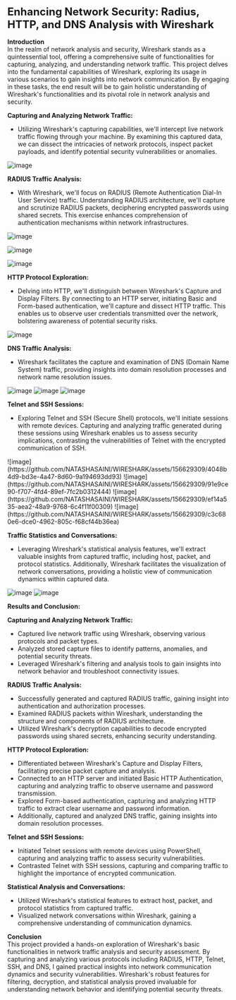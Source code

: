 
<h1 style="font-size: 24px;">Enhancing Network Security: Radius, HTTP, and DNS Analysis with Wireshark</h1>

<b>Introduction</b><br>
In the realm of network analysis and security, Wireshark stands as a quintessential tool, offering a comprehensive suite of functionalities for capturing, analyzing, and understanding network traffic. This project delves into the fundamental capabilities of Wireshark, exploring its usage in various scenarios to gain insights into network communication. By engaging in these tasks, the end result will be to gain holistic understanding of Wireshark's functionalities and its pivotal role in network analysis and security. 

<b>Capturing and Analyzing Network Traffic:</b><br>
<ul>
  <li>Utilizing Wireshark's capturing capabilities, we'll intercept live network traffic flowing through your machine. By examining this captured data, we can dissect the intricacies of network protocols, inspect packet payloads, and identify potential security vulnerabilities or anomalies.</li>
</ul>

![image](https://github.com/NATASHASAINI/WIRESHARK/assets/156629309/1f191821-9770-46db-b55d-c6ab046c6de7)

<b>RADIUS Traffic Analysis:</b><br>
<ul>
  <li>With Wireshark, we'll focus on RADIUS (Remote Authentication Dial-In User Service) traffic. Understanding RADIUS architecture, we'll capture and scrutinize RADIUS packets, deciphering encrypted passwords using shared secrets. This exercise enhances comprehension of authentication mechanisms within network infrastructures.</li>
</ul>

![image](https://github.com/NATASHASAINI/WIRESHARK/assets/156629309/993f068b-e308-4514-9ef9-c72210ad5adc)


![image](https://github.com/NATASHASAINI/WIRESHARK/assets/156629309/f7763caf-0fb3-43a7-8eee-4722fe777243)

![image](https://github.com/NATASHASAINI/WIRESHARK/assets/156629309/35b310c6-55ba-4cea-b81f-6bcf029f7e1c)


<b>HTTP Protocol Exploration:</b><br>
<ul>
  <li>Delving into HTTP, we'll distinguish between Wireshark's Capture and Display Filters. By connecting to an HTTP server, initiating Basic and Form-based authentication, we'll capture and dissect HTTP traffic. This enables us to observe user credentials transmitted over the network, bolstering awareness of potential security risks.</li>
</ul>

![image](https://github.com/NATASHASAINI/WIRESHARK/assets/156629309/006f2802-a7ef-4518-88a3-8c3bb81cdd96)


<b>DNS Traffic Analysis:</b><br>
<ul>
  <li>Wireshark facilitates the capture and examination of DNS (Domain Name System) traffic, providing insights into domain resolution processes and network name resolution issues.</li>
</ul>

![image](https://github.com/NATASHASAINI/WIRESHARK/assets/156629309/a76ae211-5ce9-4138-92b0-e96d02118422)
![image](https://github.com/NATASHASAINI/WIRESHARK/assets/156629309/39b693c8-2fc2-4fe5-a8da-602fb587c72c)
![image](https://github.com/NATASHASAINI/WIRESHARK/assets/156629309/6d4e98a7-1727-45bc-8780-e319d718dd28)


<b>Telnet and SSH Sessions:</b><br>
<ul>
  <li>Exploring Telnet and SSH (Secure Shell) protocols, we'll initiate sessions with remote devices. Capturing and analyzing traffic generated during these sessions using Wireshark enables us to assess security implications, contrasting the vulnerabilities of Telnet with the encrypted communication of SSH.</li>
</ul>
![image](https://github.com/NATASHASAINI/WIRESHARK/assets/156629309/4048b4d9-bd3e-4a47-8d60-9a194693dd93)
![image](https://github.com/NATASHASAINI/WIRESHARK/assets/156629309/91e9ce90-f707-4fd4-89ef-7fc2b0312444)
![image](https://github.com/NATASHASAINI/WIRESHARK/assets/156629309/ef14a535-aea2-48a9-9768-6c4f11f00309)
![image](https://github.com/NATASHASAINI/WIRESHARK/assets/156629309/c3c680e6-dce0-4962-805c-f68cf44b36ea)

<b>Traffic Statistics and Conversations:</b><br>
<ul>
  <li>Leveraging Wireshark's statistical analysis features, we'll extract valuable insights from captured traffic, including host, packet, and protocol statistics. Additionally, Wireshark facilitates the visualization of network conversations, providing a holistic view of communication dynamics within captured data.</li>
</ul>

![image](https://github.com/NATASHASAINI/WIRESHARK/assets/156629309/73d25821-66cf-40b7-9f85-a92a4b75ee10)
![image](https://github.com/NATASHASAINI/WIRESHARK/assets/156629309/9f8430c5-b5bd-4d0d-b817-9b2540d0639c)


<b>Results and Conclusion:</b><br>

<b>Capturing and Analyzing Network Traffic:</b><br>
<ul>
  <li>Captured live network traffic using Wireshark, observing various protocols and packet types.</li>
  <li>Analyzed stored capture files to identify patterns, anomalies, and potential security threats.</li>
  <li>Leveraged Wireshark's filtering and analysis tools to gain insights into network behavior and troubleshoot connectivity issues.</li>
</ul>

<b>RADIUS Traffic Analysis:</b><br>
<ul>
  <li>Successfully generated and captured RADIUS traffic, gaining insight into authentication and authorization processes.</li>
  <li>Examined RADIUS packets within Wireshark, understanding the structure and components of RADIUS architecture.</li>
  <li>Utilized Wireshark's decryption capabilities to decode encrypted passwords using shared secrets, enhancing security understanding.</li>
</ul>

<b>HTTP Protocol Exploration:</b><br>
<ul>
  <li>Differentiated between Wireshark's Capture and Display Filters, facilitating precise packet capture and analysis.</li>
  <li>Connected to an HTTP server and initiated Basic HTTP Authentication, capturing and analyzing traffic to observe username and password transmission.</li>
  <li>Explored Form-based authentication, capturing and analyzing HTTP traffic to extract clear username and password information.</li>
  <li>Additionally, captured and analyzed DNS traffic, gaining insights into domain resolution processes.</li>
</ul>

<b>Telnet and SSH Sessions:</b><br>
<ul>
  <li>Initiated Telnet sessions with remote devices using PowerShell, capturing and analyzing traffic to assess security vulnerabilities.</li>
  <li>Contrasted Telnet with SSH sessions, capturing and comparing traffic to highlight the importance of encrypted communication.</li>
</ul>

<b>Statistical Analysis and Conversations:</b><br>
<ul>
  <li>Utilized Wireshark's statistical features to extract host, packet, and protocol statistics from captured traffic.</li>
  <li>Visualized network conversations within Wireshark, gaining a comprehensive understanding of communication dynamics.</li>
</ul>

<b>Conclusion</b><br>
This project provided a hands-on exploration of Wireshark's basic functionalities in network traffic analysis and security assessment. By capturing and analyzing various protocols including RADIUS, HTTP, Telnet, SSH, and DNS, I gained practical insights into network communication dynamics and security vulnerabilities. Wireshark's robust features for filtering, decryption, and statistical analysis proved invaluable for understanding network behavior and identifying potential security threats. 
